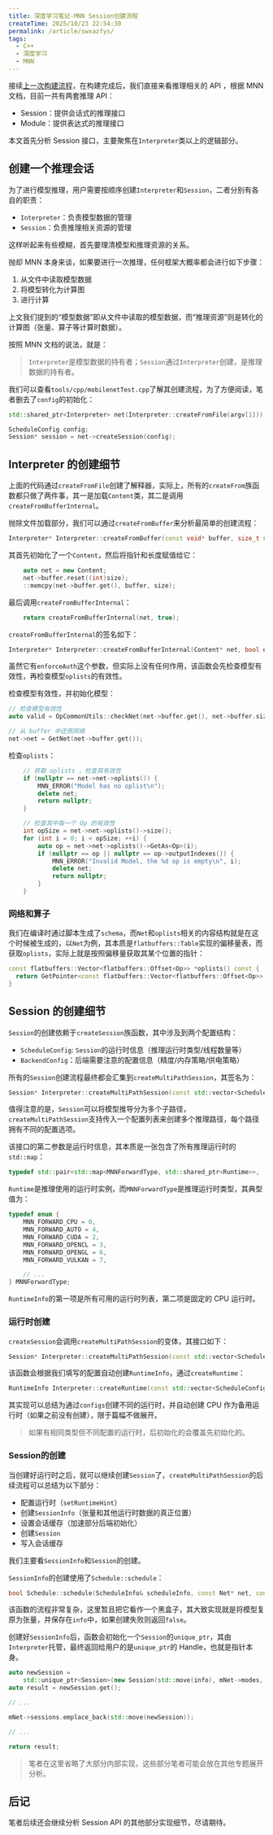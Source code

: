 ```yaml
---
title: 深度学习笔记-MNN Session创建流程
createTime: 2025/10/23 22:54:30
permalink: /article/swxazfys/
tags:
  - C++
  - 深度学习
  - MNN
---
```


接续[上一次构建流程](./深度学习笔记-MNN上位机编译.md)，在构建完成后，我们直接来看推理相关的 API ，根据 MNN 文档，目前一共有两套推理 API：

- Session：提供会话式的推理接口
- Module：提供表达式的推理接口

本文首先分析 Session 接口，主要聚焦在`Interpreter`类以上的逻辑部分。

## 创建一个推理会话

为了进行模型推理，用户需要按顺序创建`Interpreter`和`Session`，二者分别有各自的职责：

- `Interpreter`：负责模型数据的管理
- `Session`：负责推理相关资源的管理

这样听起来有些模糊，首先要理清模型和推理资源的关系。

抛却 MNN 本身来谈，如果要进行一次推理，任何框架大概率都会进行如下步骤：

1. 从文件中读取模型数据
2. 将模型转化为计算图
3. 进行计算

上文我们提到的“模型数据”即从文件中读取的模型数据，而“推理资源”则是转化的计算图（张量、算子等计算时数据）。

按照 MNN 文档的说法，就是：

> `Interpreter`是模型数据的持有者；`Session`通过`Interpreter`创建，是推理数据的持有者。

我们可以查看`tools/cpp/mobilenetTest.cpp`了解其创建流程，为了方便阅读，笔者删去了`config`的初始化：

```cpp
std::shared_ptr<Interpreter> net(Interpreter::createFromFile(argv[1]));

ScheduleConfig config;
Session* session = net->createSession(config);
```

## Interpreter 的创建细节

上面的代码通过`createFromFile`创建了解释器，实际上，所有的`createFrom`族函数都只做了两件事，其一是加载`Content`类，其二是调用`createFromBufferInternal`。

抛除文件加载部分，我们可以通过`createFromBuffer`来分析最简单的创建流程：

```cpp
Interpreter* Interpreter::createFromBuffer(const void* buffer, size_t size);
```

其首先初始化了一个`Content`，然后将指针和长度赋值给它：

```cpp
    auto net = new Content;
    net->buffer.reset((int)size);
    ::memcpy(net->buffer.get(), buffer, size);
```

最后调用`createFromBufferInternal`：

```cpp
    return createFromBufferInternal(net, true);
```

`createFromBufferInternal`的签名如下：

```cpp
Interpreter* Interpreter::createFromBufferInternal(Content* net, bool enforceAuth);
```

虽然它有`enforceAuth`这个参数，但实际上没有任何作用，该函数会先检查模型有效性，再检查模型`oplists`的有效性。

检查模型有效性，并初始化模型：

```cpp
// 检查模型有效性
auto valid = OpCommonUtils::checkNet(net->buffer.get(), net->buffer.size());

// 从 buffer 中还原网络
net->net = GetNet(net->buffer.get());
```

检查`oplists`：

```cpp
    // 获取 oplists ，检查其有效性
    if (nullptr == net->net->oplists()) {
        MNN_ERROR("Model has no oplist\n");
        delete net;
        return nullptr;
    }

    // 检查其中每一个 Op 的有效性
    int opSize = net->net->oplists()->size();
    for (int i = 0; i < opSize; ++i) {
        auto op = net->net->oplists()->GetAs<Op>(i);
        if (nullptr == op || nullptr == op->outputIndexes()) {
            MNN_ERROR("Invalid Model, the %d op is empty\n", i);
            delete net;
            return nullptr;
        }
    }
```

### 网络和算子

我们在编译时通过脚本生成了`schema`，而`Net`和`oplists`相关的内容结构就是在这个时候被生成的，以`Net`为例，其本质是`flatbuffers::Table`实现的偏移量表，而获取`oplists`，实际上就是按照偏移量获取其某个位置的指针：

```cpp
const flatbuffers::Vector<flatbuffers::Offset<Op>> *oplists() const {
  return GetPointer<const flatbuffers::Vector<flatbuffers::Offset<Op>> *>(10);
}
```

## Session 的创建细节

`Session`的创建依赖于`createSession`族函数，其中涉及到两个配置结构：

- `ScheduleConfig`: `Session`的运行时信息（推理运行时类型/线程数量等）
- `BackendConfig`：后端需要注意的配置信息（精度/内存策略/供电策略）

所有的`Session`创建流程最终都会汇集到`createMultiPathSession`，其签名为：

```cpp
Session* Interpreter::createMultiPathSession(const std::vector<ScheduleConfig>& configs, const RuntimeInfo& runtime);
```

值得注意的是，`Session`可以将模型推导分为多个子路径，`createMultiPathSession`支持传入一个配置列表来创建多个推理路径，每个路径拥有不同的配置选项。

该接口的第二参数是运行时信息，其本质是一张包含了所有推理运行时的`std::map`：

```cpp
typedef std::pair<std::map<MNNForwardType, std::shared_ptr<Runtime>>,  std::shared_ptr<Runtime>> RuntimeInfo;
```

`Runtime`是推理使用的运行时实例，而`MNNForwardType`是推理运行时类型，其典型值为：

```cpp
typedef enum {
    MNN_FORWARD_CPU = 0,
    MNN_FORWARD_AUTO = 4,
    MNN_FORWARD_CUDA = 2,
    MNN_FORWARD_OPENCL = 3,
    MNN_FORWARD_OPENGL = 6,
    MNN_FORWARD_VULKAN = 7,

    // ...
} MNNForwardType;
```

`RuntimeInfo`的第一项是所有可用的运行时列表，第二项是固定的 CPU 运行时。

### 运行时创建

`createSession`会调用`createMultiPathSession`的变体，其接口如下：

```cpp
Session* Interpreter::createMultiPathSession(const std::vector<ScheduleConfig>& configs);
```

该函数会根据我们填写的配置自动创建`RuntimeInfo`，通过`createRuntime`：

```cpp
RuntimeInfo Interpreter::createRuntime(const std::vector<ScheduleConfig>& configs);
```

其实现可以总结为通过`configs`创建不同的运行时，并自动创建 CPU 作为备用运行时（如果之前没有创建），限于篇幅不做展开。

> 如果有相同类型但不同配置的运行时，后初始化的会覆盖先初始化的。

### Session的创建

当创建好运行时之后，就可以继续创建`Session`了，`createMultiPathSession`的后续流程可以总结为以下部分：

- 配置运行时（`setRuntimeHint`）
- 创建`SessionInfo`（张量和其他运行时数据的真正位置）
- 设置会话缓存（加速部分后端初始化）
- 创建`Session`
- 写入会话缓存

我们主要看`SessionInfo`和`Session`的创建。

`SessionInfo`的创建使用了`Schedule::schedule`：

```cpp
bool Schedule::schedule(ScheduleInfo& scheduleInfo, const Net* net, const std::vector<ScheduleConfig>& configs, const RuntimeInfo& runtimeInfo);
```

该函数的流程非常复杂，这里暂且把它看作一个黑盒子，其大致实现就是将模型复原为张量，并保存在`info`中，如果创建失败则返回`false`。

创建好`SessionInfo`后，函数会初始化一个`Session`的`unique_ptr`，其由`Interpreter`托管，最终返回给用户的是`unique_ptr`的 Handle，也就是指针本身。

```cpp
auto newSession =
    std::unique_ptr<Session>(new Session(std::move(info), mNet->modes, std::move(rt)));
auto result = newSession.get();

// ...

mNet->sessions.emplace_back(std::move(newSession));

// ...

return result;
```

> 笔者在这里省略了大部分内部实现，这些部分笔者可能会放在其他专题展开分析。

## 后记

笔者后续还会继续分析 Session API 的其他部分实现细节，尽请期待。
